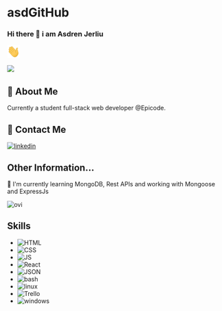 # asdGitHub
 
### Hi there 👋 i am Asdren Jerliu


<img src="https://raw.githubusercontent.com/ABSphreak/ABSphreak/master/gifs/Hi.gif" width="30px" height="30px"></h1>


<img src="https://media.giphy.com/media/M9gbBd9nbDrOTu1Mqx/giphy.gif" width="100"/>


## 🚀 About Me
Currently a student full-stack web developer @Epicode.


## 🔗 Contact Me 
[![linkedin](https://img.shields.io/badge/linkedin-0A66C2?style=for-the-badge&logo=linkedin&logoColor=white)](https://www.linkedin.com/in/asdren-jerliu-8b332a1a5/)



## Other Information...
🧠 I'm currently learning MongoDB, Rest APIs and working with Mongoose and ExpressJs


<img src="https://github-readme-stats.vercel.app/api/top-langs?username=asdreen&show_icons=true&locale=en&layout=compact&theme=chartreuse-dark" alt="ovi" />


## Skills
* ![HTML](https://img.shields.io/badge/HTML5-E34F26?style=for-the-badge&logo=html5&logoColor=white)
* ![CSS](https://img.shields.io/badge/CSS3-1572B6?style=for-the-badge&logo=css3&logoColor=white)
* ![JS](https://img.shields.io/badge/JavaScript-323330?style=for-the-badge&logo=javascript&logoColor=F7DF1E)
* ![React](https://img.shields.io/badge/React-20232A?style=for-the-badge&logo=react&logoColor=61DAFB)
* ![JSON](https://img.shields.io/badge/json-5E5C5C?style=for-the-badge&logo=json&logoColor=white)
* ![bash](https://img.shields.io/badge/Shell_Script-121011?style=for-the-badge&logo=gnu-bash&logoColor=white)
* ![linux](https://img.shields.io/badge/Linux-FCC624?style=for-the-badge&logo=linux&logoColor=black)
* ![Trello](https://img.shields.io/badge/Trello-0052CC?style=for-the-badge&logo=trello&logoColor=white)
* ![windows](https://img.shields.io/badge/Windows-0078D6?style=for-the-badge&logo=windows&logoColor=white)


